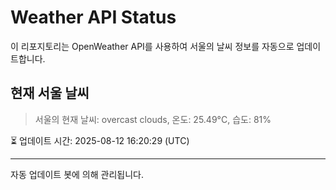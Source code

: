 
# Weather API Status

이 리포지토리는 OpenWeather API를 사용하여 서울의 날씨 정보를 자동으로 업데이트합니다.

## 현재 서울 날씨
> 서울의 현재 날씨: overcast clouds, 온도: 25.49°C, 습도: 81%

⏳ 업데이트 시간: 2025-08-12 16:20:29 (UTC)

---
자동 업데이트 봇에 의해 관리됩니다.
